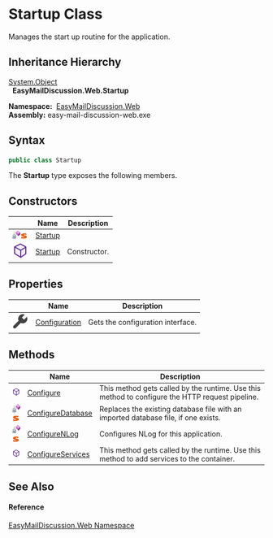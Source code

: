 Startup Class
=============
Manages the start up routine for the application.


Inheritance Hierarchy
---------------------
[System.Object][1]  
  **EasyMailDiscussion.Web.Startup**  

  **Namespace:**  [EasyMailDiscussion.Web][2]  
  **Assembly:** easy-mail-discussion-web.exe

Syntax
------

```csharp
public class Startup
```

The **Startup** type exposes the following members.


Constructors
------------

|                                   | Name         | Description  |
| --------------------------------- | ------------ | ------------ |
| ![Private method]![Static member] | [Startup][3] |              |
| ![Public method]                  | [Startup][4] | Constructor. |


Properties
----------

|                    | Name               | Description                       |
| ------------------ | ------------------ | --------------------------------- |
| ![Public property] | [Configuration][5] | Gets the configuration interface. |


Methods
-------

|                                   | Name                   | Description                                                                                     |
| --------------------------------- | ---------------------- | ----------------------------------------------------------------------------------------------- |
| ![Public method]                  | [Configure][6]         | This method gets called by the runtime. Use this method to configure the HTTP request pipeline. |
| ![Private method]![Static member] | [ConfigureDatabase][7] | Replaces the existing database file with an imported database file, if one exists.              |
| ![Private method]![Static member] | [ConfigureNLog][8]     | Configures NLog for this application.                                                           |
| ![Public method]                  | [ConfigureServices][9] | This method gets called by the runtime. Use this method to add services to the container.       |


See Also
--------

#### Reference
[EasyMailDiscussion.Web Namespace][2]  

[1]: https://docs.microsoft.com/dotnet/api/system.object
[2]: ../README.md
[3]: _cctor.md
[4]: _ctor.md
[5]: Configuration.md
[6]: Configure.md
[7]: ConfigureDatabase.md
[8]: ConfigureNLog.md
[9]: ConfigureServices.md
[Private method]: ../../icons/privmethod.gif "Private method"
[Static member]: ../../icons/static.gif "Static member"
[Public method]: ../../icons/pubmethod.svg "Public method"
[Public property]: ../../icons/pubproperty.svg "Public property"